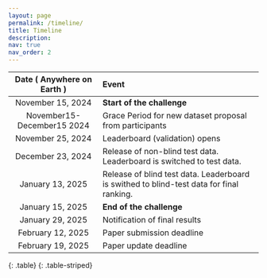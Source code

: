 ```yaml
---
layout: page
permalink: /timeline/
title: Timeline
description:
nav: true
nav_order: 2
---
```




|   **Date ( Anywhere on Earth )**  |         **Event**          |
|:---------------------------------:|:---------------------------|
|     November 15, 2024             | **Start of the challenge** |
|  November15-December15 2024       | Grace Period for new dataset proposal from participants |
|     November 25, 2024             | Leaderboard (validation) opens |
|     December 23, 2024             | Release of non-blind test data. Leaderboard is switched to test data. |
|     January 13, 2025              | Release of blind test data. Leaderboard is swithed to blind-test data for final ranking. |
|     January 15, 2025              | **End of the challenge**   |
|     January 29, 2025              | Notification of final results |
|     February 12, 2025             | Paper submission deadline |
|     February 19, 2025             | Paper update deadline |

{: .table}
{: .table-striped}
